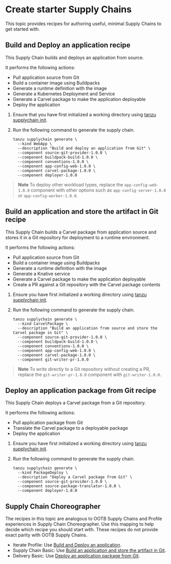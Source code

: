 # Create starter Supply Chains

This topic provides recipes for authoring useful, minimal Supply Chains to get started with.

## Build and Deploy an application recipe

This Supply Chain builds and deploys an application from source.

It performs the following actions:

- Pull application source from Git
- Build a container image using Buildpacks
- Generate a runtime definition with the image
- Generate a Kubernetes Deployment and Service
- Generate a Carvel package to make the application deployable
- Deploy the application

1. Ensure that you have first initialized a working directory using [tanzu supplychain init](../../reference/supplychain-cli/tanzu_supplychain_init.hbs.md).

1. Run the following command to generate the supply chain.

    ```console
    tanzu supplychain generate \
      --kind WebApp \
      --description "Build and deploy an application from Git" \
      --component source-git-provider-1.0.0 \
      --component buildpack-build-1.0.0 \
      --component conventions-1.0.0 \
      --component app-config-web-1.0.0 \
      --component carvel-package-1.0.0 \
      --component deployer-1.0.0
    ```

> **Note** To deploy other workload types, replace the ``app-config-web-1.0.0`` component with other options such as `app-config-server-1.0.0 `or `app-config-worker-1.0.0`.

## Build an application and store the artifact in Git recipe

This Supply Chain builds a Carvel package from application source and stores it in a Git repository for deployment to a runtime environment.

It performs the following actions:

- Pull application source from Git
- Build a container image using Buildpacks
- Generate a runtime definition with the image
- Generate a Knative service
- Generate a Carvel package to make the application deployable
- Create a PR against a Git repository with the Carvel package contents

1. Ensure you have first initialized a working directory using [tanzu supplychain init](../../reference/supplychain-cli/tanzu_supplychain_init.hbs.md).
1. Run the following command to generate the supply chain.

    ```console
    tanzu supplychain generate \
      --kind CarvelPackage \
      --description "Build an application from source and store the Carvel package in Git" \
      --component source-git-provider-1.0.0 \
      --component buildpack-build-1.0.0 \
      --component conventions-1.0.0 \
      --component app-config-web-1.0.0 \
      --component carvel-package-1.0.0 \
      --component git-writer-pr-1.0.0
    ```

> **Note** To write directly to a Git repository without creating a PR, replace the `git-writer-pr-1.0.0` component with `git-writer-1.0.0`.

## Deploy an application package from Git recipe

This Supply Chain deploys a Carvel package from a Git repository.

It performs the following actions:

- Pull application package from Git
- Translate the Carvel package to a deployable package
- Deploy the application

1. Ensure you have first initialized a working directory using [tanzu supplychain init](../../reference/supplychain-cli/tanzu_supplychain_init.hbs.md).
1. Run the following command to generate the supply chain.

    ```console
    tanzu supplychain generate \
      --kind PackageDeploy \
      --description "Deploy a Carvel package from Git" \
      --component source-git-provider-1.0.0 \
      --component source-package-translator-1.0.0 \
      --component deployer-1.0.0
    ```

## Supply Chain Choreographer

The recipes in this topic are analogous to OOTB Supply Chains and Profile experiences in Supply Chain Choreographer. Use this mapping to help decide which recipe you should start with. These recipes
do not provide exact parity with OOTB Supply Chains.

- Iterate Profile: Use [Build and Deploy an application](#build-and-deploy-an-application).
- Supply Chain Basic: Use [Build an application and store the artifact in Git](#build-an-application-and-store-the-artifact-in-git).
- Delivery Basic: Use [Deploy an application package from Git](#deploy-an-application-package-from-git).
